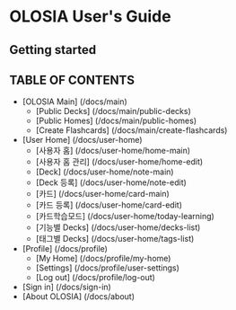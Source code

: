 # OLOSIA User's Guide

## Getting started



## TABLE OF CONTENTS

- [OLOSIA Main] (/docs/main)
    - [Public Decks] (/docs/main/public-decks)
    - [Public Homes] (/docs/main/public-homes)
    - [Create Flashcards] (/docs/main/create-flashcards)
- [User Home] (/docs/user-home)
    - [사용자 홈] (/docs/user-home/home-main)
    - [사용자 홈 관리] (/docs/user-home/home-edit)
    - [Deck] (/docs/user-home/note-main)
    - [Deck 등록] (/docs/user-home/note-edit)
    - [카드] (/docs/user-home/card-main)
    - [카드 등록] (/docs/user-home/card-edit)
    - [카드학습모드] (/docs/user-home/today-learning)
    - [기능별 Decks] (/docs/user-home/decks-list)
    - [태그별 Decks] (/docs/user-home/tags-list)
- [Profile] (/docs/profile)
    - [My Home] (/docs/profile/my-home)
    - [Settings] (/docs/profile/user-settings)
    - [Log out] (/docs/profile/log-out)
- [Sign in] (/docs/sign-in)
- [About OLOSIA] (/docs/about)

